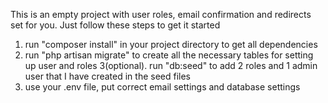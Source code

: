 This is an empty project with user roles, email confirmation and redirects set for you. 
Just follow these steps to get it started

1. run "composer install" in your project directory to get all dependencies
2. run "php artisan migrate" to create all the necessary tables for setting up user and roles
3(optional). run "db:seed" to add 2 roles and 1 admin user that I have created in the seed files
4. use your .env file, put correct email settings and database settings
